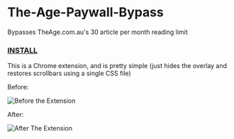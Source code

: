 The-Age-Paywall-Bypass
======================

Bypasses TheAge.com.au's 30 article per month reading limit
### [INSTALL](https://chrome.google.com/webstore/detail/the-age-paywall-bypass/okmabgpmkponmodamboiafbndnbafgen)

This is a Chrome extension, and is pretty simple (just hides the overlay and restores scrollbars using a single CSS file)

Before:

![Before the Extension](https://lh6.googleusercontent.com/2zs47o7ial04wft1G6NWYc54bZkp7v7GL1O9QPfPg52IknXdCd8OHrVBRNqeg4ACx6j67USqaw=s640-h400-e365-rw "Before the Extension")

After:

![After The Extension](https://lh5.googleusercontent.com/sYQxZO_D4QOq3vQaAFKOVtmH6i633uFei_uRm1V9lwG_Wtdj2hKLQrI4FIMh5T-FaQgCpMRJnek=s640-h400-e365-rw "After The Extension")
